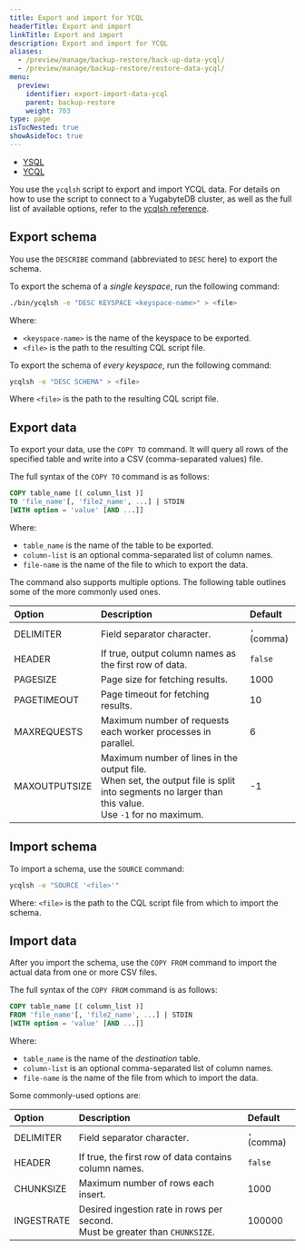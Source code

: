 ```yaml
---
title: Export and import for YCQL
headerTitle: Export and import
linkTitle: Export and import
description: Export and import for YCQL
aliases:
  - /preview/manage/backup-restore/back-up-data-ycql/
  - /preview/manage/backup-restore/restore-data-ycql/
menu:
  preview:
    identifier: export-import-data-ycql
    parent: backup-restore
    weight: 703
type: page
isTocNested: true
showAsideToc: true
---
```


<ul class="nav nav-tabs-alt nav-tabs-yb">
  <li >
    <a href="../export-import-data/" class="nav-link">
      <i class="icon-postgres" aria-hidden="true"></i>
      YSQL
    </a>
  </li>
  <li >
    <a href="../export-import-data-ycql/" class="nav-link active">
      <i class="icon-cassandra" aria-hidden="true"></i>
      YCQL
    </a>
  </li>
</ul>

You use the `ycqlsh` script to export and import YCQL data. For details on how to use the script to connect to a YugabyteDB cluster, as well as the full list of available options, refer to the [ycqlsh reference](../../../admin/ycqlsh/).

## Export schema

You use the `DESCRIBE` command (abbreviated to `DESC` here) to export the schema.

To export the schema of a _single keyspace_, run the following command:

```sh
./bin/ycqlsh -e "DESC KEYSPACE <keyspace-name>" > <file>
```

Where:

* `<keyspace-name>` is the name of the keyspace to be exported.
* `<file>` is the path to the resulting CQL script file.

To export the schema of _every keyspace_, run the following command:

```sh
ycqlsh -e "DESC SCHEMA" > <file>
```

Where `<file>` is the path to the resulting CQL script file.

## Export data

To export your data, use the `COPY TO` command. It will query all rows of the specified table and write into a CSV (comma-separated values) file.

The full syntax of the `COPY TO` command is as follows:

```output.sql
COPY table_name [( column_list )]
TO 'file_name'[, 'file2_name', ...] | STDIN
[WITH option = 'value' [AND ...]]
```

Where:

* `table_name` is the name of the table to be exported.
* `column-list` is an optional comma-separated list of column names.
* `file-name` is the name of the file to which to export the data.

The command also supports multiple options. The following table outlines some of the more commonly used ones.

| Option | Description | Default |
| :----- | :---------- | :------ |
| DELIMITER | Field separator character. | `,` (comma) |
| HEADER | If true, output column names as the first row of data. | `false` |
| PAGESIZE | Page size for fetching results. | 1000 |
| PAGETIMEOUT | Page timeout for fetching results. | 10 |
| MAXREQUESTS | Maximum number of requests each worker processes in parallel. | 6 |
| MAXOUTPUTSIZE | Maximum number of lines in the output file. <br/>When set, the output file is split into segments no larger than this value. <br/>Use `-1` for no maximum. | -1 |

## Import schema

To import a schema, use the `SOURCE` command:

```sh
ycqlsh -e "SOURCE '<file>'"
```

Where: `<file>` is the path to the CQL script file from which to import the schema.

## Import data

After you import the schema, use the `COPY FROM` command to import the actual data from one or more CSV files.

The full syntax of the `COPY FROM` command is as follows:

```output.sql
COPY table_name [( column_list )]
FROM 'file_name'[, 'file2_name', ...] | STDIN
[WITH option = 'value' [AND ...]]
```

Where:

* `table_name` is the name of the _destination_ table.
* `column-list` is an optional comma-separated list of column names.
* `file-name` is the name of the file from which to import the data.

Some commonly-used options are:

| Option | Description | Default |
| :----- | :---------- | :------ |
| DELIMITER | Field separator character. | `,` (comma) |
| HEADER | If true, the first row of data contains column names. | `false` |
| CHUNKSIZE | Maximum number of rows each insert. | 1000 |
| INGESTRATE | Desired ingestion rate in rows per second. <br/>Must be greater than `CHUNKSIZE`. | 100000 |
